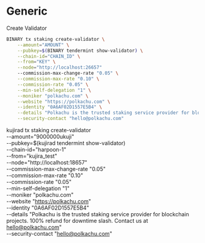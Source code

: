 # Generic

Create Validator

```bash
BINARY tx staking create-validator \
    --amount="AMOUNT" \
    --pubkey=$(BINARY tendermint show-validator) \
    --chain-id="CHAIN_ID" \
    --from="KEY" \
    --node="http://localhost:26657"
    --commission-max-change-rate "0.05" \
    --commission-max-rate "0.10" \
    --commission-rate "0.05" \
    --min-self-delegation "1" \
    --moniker "polkachu.com" \
    --website "https://polkachu.com" \
    --identity "0A6AF02D1557E5B4" \
    --details "Polkachu is the trusted staking service provider for blockchain projects. 100% refund for downtime slash. Contact us at hello@polkachu.com" \
    --security-contact "hello@polkachu.com"
```

kujirad tx staking create-validator \
 --amount="9000000ukuji" \
 --pubkey=$(kujirad tendermint show-validator) \
 --chain-id="harpoon-1" \
 --from="kujira_test" \
 --node="http://localhost:18657" \
 --commission-max-change-rate "0.05" \
 --commission-max-rate "0.10" \
 --commission-rate "0.05" \
 --min-self-delegation "1" \
 --moniker "polkachu.com" \
 --website "https://polkachu.com" \
 --identity "0A6AF02D1557E5B4" \
 --details "Polkachu is the trusted staking service provider for blockchain projects. 100% refund for downtime slash. Contact us at hello@polkachu.com" \
 --security-contact "hello@polkachu.com"

